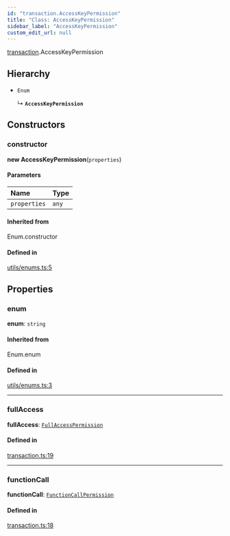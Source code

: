 ```yaml
---
id: "transaction.AccessKeyPermission"
title: "Class: AccessKeyPermission"
sidebar_label: "AccessKeyPermission"
custom_edit_url: null
---
```


[transaction](../modules/transaction.md).AccessKeyPermission

## Hierarchy

- `Enum`

  ↳ **`AccessKeyPermission`**

## Constructors

### constructor

**new AccessKeyPermission**(`properties`)

#### Parameters

| Name | Type |
| :------ | :------ |
| `properties` | `any` |

#### Inherited from

Enum.constructor

#### Defined in

[utils/enums.ts:5](https://github.com/maxhr/near--near-api-js/blob/81563440/packages/near-api-js/src/utils/enums.ts#L5)

## Properties

### enum

 **enum**: `string`

#### Inherited from

Enum.enum

#### Defined in

[utils/enums.ts:3](https://github.com/maxhr/near--near-api-js/blob/81563440/packages/near-api-js/src/utils/enums.ts#L3)

___

### fullAccess

 **fullAccess**: [`FullAccessPermission`](transaction.FullAccessPermission.md)

#### Defined in

[transaction.ts:19](https://github.com/maxhr/near--near-api-js/blob/81563440/packages/near-api-js/src/transaction.ts#L19)

___

### functionCall

 **functionCall**: [`FunctionCallPermission`](transaction.FunctionCallPermission.md)

#### Defined in

[transaction.ts:18](https://github.com/maxhr/near--near-api-js/blob/81563440/packages/near-api-js/src/transaction.ts#L18)
